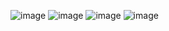 ![image](https://github.com/Memirdogan/PythonEntranceApps/assets/66549233/3be1aa91-0167-4fad-96c2-a238fb8622b4)
![image](https://github.com/Memirdogan/PythonEntranceApps/assets/66549233/f60f5ab5-bf46-4d7a-b950-65e556235369)
![image](https://github.com/Memirdogan/PythonEntranceApps/assets/66549233/3f374469-53fe-458a-9586-db0310f019ee)
![image](https://github.com/Memirdogan/PythonEntranceApps/assets/66549233/797a4907-75cd-418a-b38e-9e2945e8a6af)

